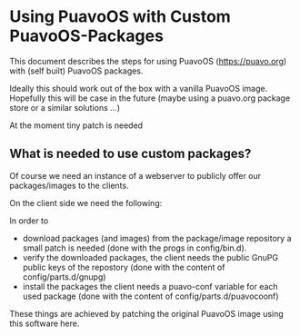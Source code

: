 # Using PuavoOS with Custom PuavoOS-Packages

This document describes the steps for using PuavoOS (https://puavo.org) with (self built) PuavoOS packages.

Ideally this should work out of the box with a vanilla PuavoOS image. Hopefully this will be case in the future (maybe using a puavo.org package store or a similar solutions ...)

At the moment tiny patch is needed 

## What is needed to use custom packages?

Of course we need an instance of a webserver to publicly offer our packages/images to the clients. 

On the client side we need the following: 

In order to
- download packages (and images) from the package/image repository a small patch is needed (done with the progs in config/bin.d).
- verify the downloaded packages, the client needs the public GnuPG public keys of the repostory (done with the content of config/parts.d/gnupg)
- install the packages the client needs a puavo-conf variable for each used package (done with the content of config/parts.d/puavocoonf)

These things are achieved by patching the original PuavoOS image using this software here.

### 
